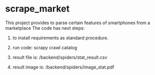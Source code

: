 # scrape_market
This project provides to parse certain features of smartphones from a marketplace
 The code has next steps:

1. to install requirements as standard procedure.

2. run code: scrapy crawl catalog

3. result file is: /backend/spiders/stat_result.csv

4. result image is: /backend/spiders/image_stat.pdf